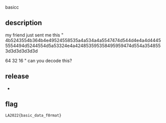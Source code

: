 basicc

## description

my friend just sent me this
"
4b5243554b364b4e49524558535a4a534a4a5547474d544d4e4a4d44455554494d5244554d5a53324e4a424853595358495959474d554a3548553d3d3d3d3d3d

64 32 16
"
can you decode this?
## release

-

## flag

`LA2022{basic_data_f0rmat}`
